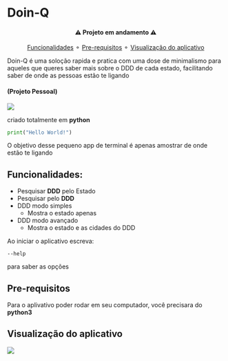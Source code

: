 # Doin-Q
<h4 align="center">
   ⚠ Projeto em andamento ⚠
</h4>
<p align="center">
<a href="#funcionalidades">Funcionalidades</a> ⚬
<a href="#pre-requisitos">Pre-requisitos</a> ⚬
<a href="#visualização-do-aplicativo">Visualização do aplicativo</a>

Doin-Q é uma soloção rapida e pratica com  uma dose de minimalismo para aqueles que queres saber mais
sobre o DDD de cada estado, facilitando saber de onde as pessoas estão te ligando
#### (Projeto Pessoal)

<img align="center" src="https://user-images.githubusercontent.com/85363903/158908903-b25d24d5-2ab4-4bdf-9fea-a900da97c9a8.png">

criado totalmente em **python**

```python
print("Hello World!")
```

O objetivo desse pequeno app de terminal é apenas amostrar de onde estão te ligando

## Funcionalidades:
- Pesquisar **DDD** pelo Estado
- Pesquisar pelo **DDD**
- DDD modo simples
    - Mostra o estado apenas
- DDD modo avançado
    - Mostra o estado e as cidades do DDD

Ao iniciar o aplicativo escreva: 
```
--help
```
para saber as opções

## Pre-requisitos

Para o aplivativo poder rodar em seu computador, você precisara do **python3** 

## Visualização do aplicativo

<img align="center" src="https://im5.ezgif.com/tmp/ezgif-5-4f7b7d0970.gif">
